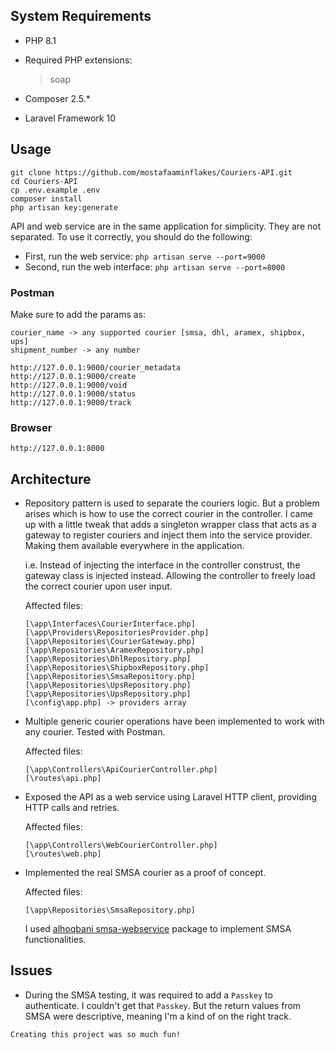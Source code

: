 ## System Requirements

-   PHP 8.1
-   Required PHP extensions:

    > soap

-   Composer 2.5.\*
-   Laravel Framework 10

## Usage

```
git clone https://github.com/mostafaaminflakes/Couriers-API.git
cd Couriers-API
cp .env.example .env
composer install
php artisan key:generate
```

API and web service are in the same application for simplicity. They are not separated. To use it correctly, you should do the following:

-   First, run the web service: `php artisan serve --port=9000`
-   Second, run the web interface: `php artisan serve --port=8000`

### Postman

Make sure to add the params as:

```
courier_name -> any supported courier [smsa, dhl, aramex, shipbox, ups]
shipment_number -> any number
```

```
http://127.0.0.1:9000/courier_metadata
http://127.0.0.1:9000/create
http://127.0.0.1:9000/void
http://127.0.0.1:9000/status
http://127.0.0.1:9000/track
```

### Browser

```
http://127.0.0.1:8000
```

## Architecture

-   Repository pattern is used to separate the couriers logic. But a problem arises which is how to use the correct courier in the controller.
    I came up with a little tweak that adds a singleton wrapper class that acts as a gateway to register couriers and inject them into the service provider. Making them available everywhere in the application.

    i.e. Instead of injecting the interface in the controller construst, the gateway class is injected instead. Allowing the controller to freely load the correct courier upon user input.

    Affected files:

    ```
    [\app\Interfaces\CourierInterface.php]
    [\app\Providers\RepositoriesProvider.php]
    [\app\Repositories\CourierGateway.php]
    [\app\Repositories\AramexRepository.php]
    [\app\Repositories\DhlRepository.php]
    [\app\Repositories\ShipboxRepository.php]
    [\app\Repositories\SmsaRepository.php]
    [\app\Repositories\UpsRepository.php]
    [\app\Repositories\UpsRepository.php]
    [\config\app.php] -> providers array
    ```

-   Multiple generic courier operations have been implemented to work with any courier. Tested with Postman.

    Affected files:

    ```
    [\app\Controllers\ApiCourierController.php]
    [\routes\api.php]
    ```

-   Exposed the API as a web service using Laravel HTTP client, providing HTTP calls and retries.

    Affected files:

    ```
    [\app\Controllers\WebCourierController.php]
    [\routes\web.php]
    ```

-   Implemented the real SMSA courier as a proof of concept.

    Affected files:

    ```
    [\app\Repositories\SmsaRepository.php]
    ```

    I used [alhoqbani smsa-webservice](https://github.com/alhoqbani/smsa-webservice) package to implement SMSA functionalities.

## Issues

-   During the SMSA testing, it was required to add a `Passkey` to authenticate. I couldn't get that `Passkey`. But the return values from SMSA were descriptive, meaning I'm a kind of on the right track.

`Creating this project was so much fun!`
